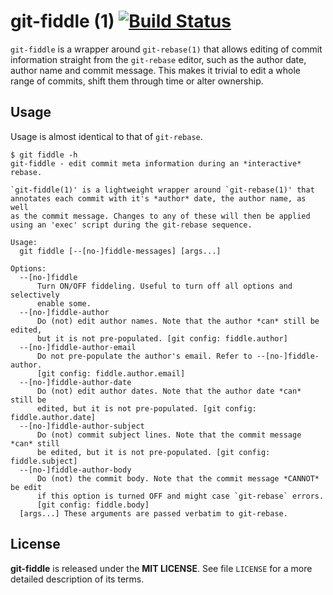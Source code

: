 # git-fiddle (1) [![Build Status](https://travis-ci.org/felixSchl/git-fiddle.svg?branch=master)](https://travis-ci.org/felixSchl/git-fiddle)

`git-fiddle` is a wrapper around `git-rebase(1)` that allows editing of commit
information straight from the `git-rebase` editor, such as the author date,
author name and commit message. This makes it trivial to edit a whole range
of commits, shift them through time or alter ownership.

## Usage

Usage is almost identical to that of `git-rebase`.

```usage
$ git fiddle -h
git-fiddle - edit commit meta information during an *interactive* rebase.

`git-fiddle(1)' is a lightweight wrapper around `git-rebase(1)' that
annotates each commit with it's *author* date, the author name, as well
as the commit message. Changes to any of these will then be applied
using an 'exec' script during the git-rebase sequence.

Usage:
  git fiddle [--[no-]fiddle-messages] [args...]

Options:
  --[no-]fiddle
      Turn ON/OFF fiddeling. Useful to turn off all options and selectively
      enable some.
  --[no-]fiddle-author
      Do (not) edit author names. Note that the author *can* still be edited,
      but it is not pre-populated. [git config: fiddle.author]
  --[no-]fiddle-author-email
      Do not pre-populate the author's email. Refer to --[no-]fiddle-author.
      [git config: fiddle.author.email]
  --[no-]fiddle-author-date
      Do (not) edit author dates. Note that the author date *can* still be
      edited, but it is not pre-populated. [git config: fiddle.author.date]
  --[no-]fiddle-author-subject
      Do (not) commit subject lines. Note that the commit message *can* still
      be edited, but it is not pre-populated. [git config: fiddle.subject]
  --[no-]fiddle-author-body
      Do (not) the commit body. Note that the commit message *CANNOT* be edit
      if this option is turned OFF and might case `git-rebase` errors.
      [git config: fiddle.body]
  [args...] These arguments are passed verbatim to git-rebase.
```

## License

**git-fiddle** is released under the **MIT LICENSE**.
See file `LICENSE` for a more detailed description of its terms.
